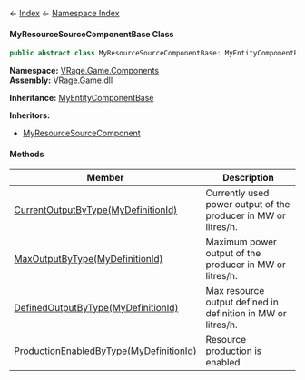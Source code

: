 ← [Index](Api-Index) ← [Namespace Index](Namespace-Index)

#### MyResourceSourceComponentBase Class

```csharp
public abstract class MyResourceSourceComponentBase: MyEntityComponentBase
```

**Namespace:** [VRage.Game.Components](VRage.Game.Components)  
**Assembly:** VRage.Game.dll

**Inheritance:**   [MyEntityComponentBase](VRage.Game.Components.MyEntityComponentBase)

**Inheritors:**  
* [MyResourceSourceComponent](Sandbox.Game.EntityComponents.MyResourceSourceComponent)

#### Methods

|Member|Description|
|---|---|
|[CurrentOutputByType(MyDefinitionId)](VRage.Game.Components.MyResourceSourceComponentBase.CurrentOutputByType)|Currently used power output of the producer in MW or litres/h.|
|[MaxOutputByType(MyDefinitionId)](VRage.Game.Components.MyResourceSourceComponentBase.MaxOutputByType)|Maximum power output of the producer in MW or litres/h.|
|[DefinedOutputByType(MyDefinitionId)](VRage.Game.Components.MyResourceSourceComponentBase.DefinedOutputByType)|Max resource output defined in definition in MW or litres/h.|
|[ProductionEnabledByType(MyDefinitionId)](VRage.Game.Components.MyResourceSourceComponentBase.ProductionEnabledByType)|Resource production is enabled|

